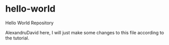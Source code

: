 # hello-world
Hello World Repository

AlexandruDavid here, I will just make some changes to this file according to the tutorial.
